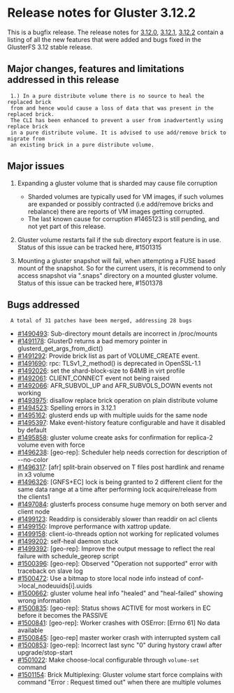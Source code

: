 # Release notes for Gluster 3.12.2

This is a bugfix release. The release notes for [3.12.0](3.12.0.md), [3.12.1](3.12.1.md),
[3.12.2](3.12.2.md) contain a listing of all the new features that were added and bugs
fixed in the GlusterFS 3.12 stable release.

## Major changes, features and limitations addressed in this release
     1.) In a pure distribute volume there is no source to heal the replaced brick
     from and hence would cause a loss of data that was present in the replaced brick.
     The CLI has been enhanced to prevent a user from inadvertently using replace brick
     in a pure distribute volume. It is advised to use add/remove brick to migrate from
     an existing brick in a pure distribute volume.

## Major issues
1. Expanding a gluster volume that is sharded may cause file corruption
    - Sharded volumes are typically used for VM images, if such volumes are
  expanded or possibly contracted (i.e add/remove bricks and rebalance) there
  are reports of VM images getting corrupted.
    - The last known cause for corruption #1465123 is still pending, and not yet
    part of this release.

2. Gluster volume restarts fail if the sub directory export feature is in use.
   Status of this issue can be tracked here, #1501315

3. Mounting a gluster snapshot will fail, when attempting a FUSE based mount of
   the snapshot. So for the current users, it is recommend to only access snapshot
   via ".snaps" directory on a mounted gluster volume.
   Status of this issue can be tracked here, #1501378

## Bugs addressed

     A total of 31 patches have been merged, addressing 28 bugs


- [#1490493](https://bugzilla.redhat.com/1490493): Sub-directory mount details are incorrect in /proc/mounts
- [#1491178](https://bugzilla.redhat.com/1491178): GlusterD returns a bad memory pointer in glusterd_get_args_from_dict()
- [#1491292](https://bugzilla.redhat.com/1491292): Provide brick list as part of VOLUME_CREATE event.
- [#1491690](https://bugzilla.redhat.com/1491690): rpc: TLSv1_2_method() is deprecated in OpenSSL-1.1
- [#1492026](https://bugzilla.redhat.com/1492026): set the shard-block-size to  64MB in virt profile
- [#1492061](https://bugzilla.redhat.com/1492061): CLIENT_CONNECT event not being raised
- [#1492066](https://bugzilla.redhat.com/1492066): AFR_SUBVOL_UP and AFR_SUBVOLS_DOWN events not working
- [#1493975](https://bugzilla.redhat.com/1493975): disallow replace brick operation on plain distribute volume
- [#1494523](https://bugzilla.redhat.com/1494523): Spelling errors in 3.12.1
- [#1495162](https://bugzilla.redhat.com/1495162): glusterd ends up with multiple uuids for the same node
- [#1495397](https://bugzilla.redhat.com/1495397): Make event-history feature configurable and have it disabled by default
- [#1495858](https://bugzilla.redhat.com/1495858): gluster volume create asks for confirmation for replica-2 volume even with force
- [#1496238](https://bugzilla.redhat.com/1496238): [geo-rep]: Scheduler help needs correction for description of --no-color
- [#1496317](https://bugzilla.redhat.com/1496317): [afr] split-brain observed on T files post hardlink and rename in x3 volume
- [#1496326](https://bugzilla.redhat.com/1496326): [GNFS+EC] lock is being granted to 2 different client for the same data range at a time after performing lock acquire/release from the clients1
- [#1497084](https://bugzilla.redhat.com/1497084): glusterfs process consume huge memory on both server and client node
- [#1499123](https://bugzilla.redhat.com/1499123): Readdirp is considerably slower than readdir on acl clients
- [#1499150](https://bugzilla.redhat.com/1499150): Improve performance with xattrop update.
- [#1499158](https://bugzilla.redhat.com/1499158): client-io-threads option not working for replicated volumes
- [#1499202](https://bugzilla.redhat.com/1499202): self-heal daemon stuck
- [#1499392](https://bugzilla.redhat.com/1499392): [geo-rep]: Improve the output message to reflect the real failure with schedule_georep script
- [#1500396](https://bugzilla.redhat.com/1500396): [geo-rep]: Observed "Operation not supported" error with traceback on slave log
- [#1500472](https://bugzilla.redhat.com/1500472): Use a bitmap to store local node info instead of conf->local_nodeuuids[i].uuids
- [#1500662](https://bugzilla.redhat.com/1500662): gluster volume heal info "healed" and "heal-failed" showing wrong information
- [#1500835](https://bugzilla.redhat.com/1500835): [geo-rep]: Status shows ACTIVE for most workers in EC before it becomes the PASSIVE
- [#1500841](https://bugzilla.redhat.com/1500841): [geo-rep]: Worker crashes with OSError: [Errno 61] No data available
- [#1500845](https://bugzilla.redhat.com/1500845): [geo-rep] master worker crash with interrupted system call
- [#1500853](https://bugzilla.redhat.com/1500853): [geo-rep]: Incorrect last sync "0" during hystory crawl after upgrade/stop-start
- [#1501022](https://bugzilla.redhat.com/1501022): Make choose-local configurable through `volume-set` command
- [#1501154](https://bugzilla.redhat.com/1501154): Brick Multiplexing: Gluster volume start force complains with command "Error : Request timed out" when there are multiple volumes
